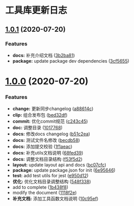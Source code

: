 # 工具库更新日志

<a name="1.0.1"></a>
## [1.0.1](https://github.com/DTStack/dt-utils/compare/v1.0.0...v1.0.1) (2020-07-20)


### Features

* **docs:** 补充介绍文档 ([3b2ba81](https://github.com/DTStack/dt-utils/commit/3b2ba81))
* **package:** update package dev dependencies ([3cf5655](https://github.com/DTStack/dt-utils/commit/3cf5655))



<a name="1.0.0"></a>
# [1.0.0](https://github.com/DTStack/dt-utils/compare/c243c45...v1.0.0) (2020-07-20)


### Features

* **change:** 更新同步changelog ([a88614c](https://github.com/DTStack/dt-utils/commit/a88614c))
* **clip:** 组合发布包 ([bed32df](https://github.com/DTStack/dt-utils/commit/bed32df))
* **commit:** 优化commit规范 ([c243c45](https://github.com/DTStack/dt-utils/commit/c243c45))
* **doc:** 调整目录 ([1017768](https://github.com/DTStack/dt-utils/commit/1017768))
* **docs:** 修改docs changelog ([b51c2ea](https://github.com/DTStack/dt-utils/commit/b51c2ea))
* **docs:** 测试文件名修改 ([becdb58](https://github.com/DTStack/dt-utils/commit/becdb58))
* **docs:** 添加提交校验 ([1f1aeac](https://github.com/DTStack/dt-utils/commit/1f1aeac))
* **docs:** 补充utils文档说明 ([68fed39](https://github.com/DTStack/dt-utils/commit/68fed39))
* **docs:** 调整文档目录结构 ([f53f5d2](https://github.com/DTStack/dt-utils/commit/f53f5d2))
* **layout:** update layout api and docs ([bc07cfc](https://github.com/DTStack/dt-utils/commit/bc07cfc))
* **package:** update package.json for init ([6e95646](https://github.com/DTStack/dt-utils/commit/6e95646))
* **test:** add test utils for jest ([e950d12](https://github.com/DTStack/dt-utils/commit/e950d12))
* **优化:** 优化文档目录调整结构 ([548f338](https://github.com/DTStack/dt-utils/commit/548f338))
* add to complete ([1b438f8](https://github.com/DTStack/dt-utils/commit/1b438f8))
* modify the document ([1118f2e](https://github.com/DTStack/dt-utils/commit/1118f2e))
* **补充文档:** 添加工具函数文档说明 ([10c95ef](https://github.com/DTStack/dt-utils/commit/10c95ef))



